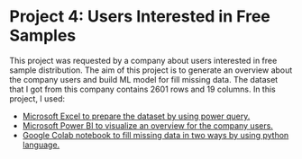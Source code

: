 # **Project 4: Users Interested in Free Samples**

This project was requested by a company about users interested in free sample distribution. The aim of this project is to generate an overview about the company users and build ML model for fill missing data. The dataset that I got from this company contains 2601 rows and 19 columns. 
In this project, I used:
* [Microsoft Excel to prepare the dataset by using power query.](https://github.com/AzizaBosaeed/Aziza_Portfolio/tree/main/Users%20Interested%20in%20Free%20Samples/Dataset)
* [Microsoft Power BI to visualize an overview for the company users.](https://app.powerbi.com/view?r=eyJrIjoiNWJkNGZiMjUtN2M2My00NzhhLTg3NzgtYTI1NTNkZjdjMDg0IiwidCI6IjJkMzE5NGUzLTE2NTQtNDZiZC1iYWUyLWFkMzdiYTExYjBhZSIsImMiOjl9)
* [Google Colab notebook to fill missing data in two ways by using python language.](https://colab.research.google.com/drive/1oA-lithnoyfqKOgd4uOGru5-PrYeYYKU?usp=sharing)
